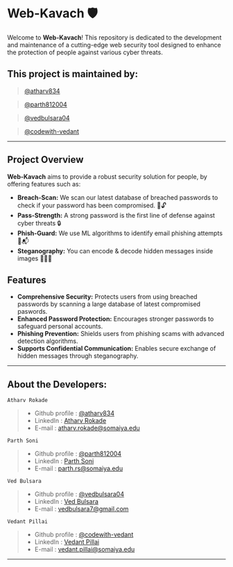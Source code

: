 # Web-Kavach  🛡️

Welcome to **Web-Kavach**! This repository is dedicated to the development and maintenance of a cutting-edge web security tool designed to enhance the protection of people against various cyber threats.

## This project is maintained by:

> [@atharv834](https://github.com/Atharv834)

> [@parth812004](https://github.com/parth812004)

> [@vedbulsara04](https://github.com/vedbulsara04)

> [@codewith-vedant](https://github.com/Codewith-Vedant)

---
## Project Overview

**Web-Kavach** aims to provide a robust security solution for people, by offering features such as:

- **Breach-Scan:** We scan our latest database of breached passwords to check if your password has been compromised. 🔑🔓
- **Pass-Strength:** A strong password is the first line of defense against cyber threats 🔒
- **Phish-Guard:** We use ML algorithms to identify email phishing attempts 📧📬
- **Steganography:** You can encode & decode hidden messages inside images 🕵🏻‍♂️

## Features

- **Comprehensive Security:** Protects users from using breached passwords by scanning a large database of latest compromised paswords.
- **Enhanced Password Protection:** Encourages stronger passwords to safeguard personal accounts.
- **Phishing Prevention:** Shields users from phishing scams with advanced detection algorithms.
- **Supports Confidential Communication:** Enables secure exchange of hidden messages through steganography.
---

## About the Developers:

` Atharv Rokade `
  >- Github profile : [@atharv834](https://github.com/Atharv834)
  >- LinkedIn : [Atharv Rokade](https://www.linkedin.com/in/atharvrokade/)
  >- E-mail : atharv.rokade@somaiya.edu

` Parth Soni `
  >- Github profile : [@parth812004](https://github.com/parth812004)
  >- LinkedIn : [Parth Soni](https://www.linkedin.com/in/parth-soni8124/)
  >- E-mail : parth.rs@somaiya.edu

` Ved Bulsara `
  >- Github profile : [@vedbulsara04](https://github.com/vedbulsara04)
  >- LinkedIn : [Ved Bulsara](https://www.linkedin.com/in/vedbulsara04/)
  >- E-mail : vedbulsara7@gmail.com

` Vedant Pillai `
  >- Github profile : [@codewith-vedant](https://github.com/Codewith-Vedant)
  >- LinkedIn : [Vedant Pillai](https://www.linkedin.com/in/kjsieit/)
  >- E-mail : vedant.pillai@somaiya.edu

---

